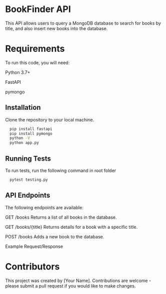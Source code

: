 # BookFinder API

This API allows users to query a MongoDB database to search for books by title, and also insert new books into the database.


# Requirements

To run this code, you will need:

Python 3.7+

FastAPI

pymongo


## Installation

Clone the repository to your local machine.

```bash
  pip install fastapi
  pip install pymongo
  python -V
  python app.py


```
    
## Running Tests

To run tests, run the following command in root folder

```bash
  pytest testing.py
```

## API Endpoints

The following endpoints are available:

GET /books
Returns a list of all books in the database.

GET /books/{title}
Returns details for a book with a specific title.

POST /books
Adds a new book to the database.

Example Request/Response



# Contributors
This project was created by [Your Name]. Contributions are welcome - please submit a pull request if you would like to make changes.

